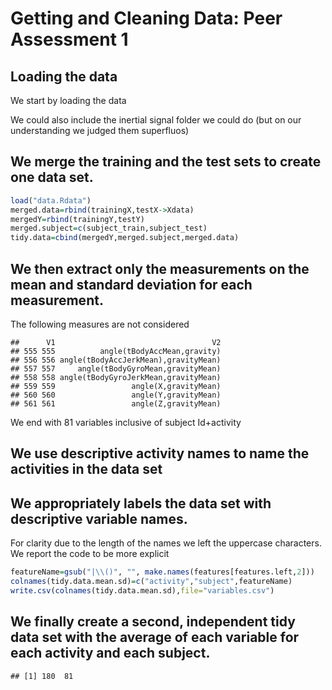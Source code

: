 # Getting and Cleaning Data: Peer Assessment 1
## Loading  the data
We start by loading the data

We could also include the inertial signal folder we could do (but on our understanding we judged them superfluos)

## We merge the training and the test sets to create one data set. 

```r
load("data.Rdata")
merged.data=rbind(trainingX,testX->Xdata)
mergedY=rbind(trainingY,testY)
merged.subject=c(subject_train,subject_test)
tidy.data=cbind(mergedY,merged.subject,merged.data)
```

## We then extract only the measurements on the mean and standard deviation for each measurement.
The following measures are not considered

```
##      V1                                   V2
## 555 555          angle(tBodyAccMean,gravity)
## 556 556 angle(tBodyAccJerkMean),gravityMean)
## 557 557     angle(tBodyGyroMean,gravityMean)
## 558 558 angle(tBodyGyroJerkMean,gravityMean)
## 559 559                 angle(X,gravityMean)
## 560 560                 angle(Y,gravityMean)
## 561 561                 angle(Z,gravityMean)
```
We end with   81 variables inclusive of subject Id+activity 
## We use descriptive activity names to name the activities in the data set


## We appropriately labels the data set with descriptive variable names. 
For clarity due to the length of the names we left the uppercase characters. We report the code to be more explicit

```r
featureName=gsub("|\\()", "", make.names(features[features.left,2]))
colnames(tidy.data.mean.sd)=c("activity","subject",featureName)
write.csv(colnames(tidy.data.mean.sd),file="variables.csv")
```
## We finally create a second, independent tidy data set with the average of each variable for each activity and each subject. 
 

```
## [1] 180  81
```
 
